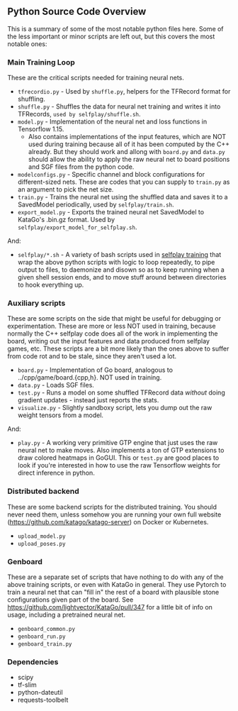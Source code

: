## Python Source Code Overview
This is a summary of some of the most notable python files here. Some of the less important or minor scripts are left out, but this covers the most notable ones:

### Main Training Loop
These are the critical scripts needed for training neural nets.

* `tfrecordio.py` - Used by `shuffle.py`, helpers for the TFRecord format for shuffling.
* `shuffle.py` - Shuffles the data for neural net training and writes it into TFRecords, `used by selfplay/shuffle.sh`.
* `model.py` - Implementation of the neural net and loss functions in Tensorflow 1.15.
  * Also contains implementations of the input features, which are NOT used during training because all of it has been computed by the C++ already. But they should work and allong with `board.py` and `data.py` should allow the ability to apply the raw neural net to board positions and SGF files from the python code.
* `modelconfigs.py` - Specific channel and block configurations for different-sized nets. These are codes that you can supply to `train.py` as an argument to pick the net size.
* `train.py` - Trains the neural net using the shuffled data and saves it to a SavedModel periodically, used by `selfplay/train.sh`.
* `export_model.py` - Exports the trained neural net SavedModel to KataGo's .bin.gz format. Used by `selfplay/export_model_for_selfplay.sh`.

And:

* `selfplay/*.sh` - A variety of bash scripts used in [selfplay training](../SelfplayTraining.md) that wrap the above python scripts with logic to loop repeatedly, to pipe output to files, to daemonize and disown so as to keep running when a given shell session ends, and to move stuff around between directories to hook everything up.

### Auxiliary scripts
These are some scripts on the side that might be useful for debugging or experimentation. These are more or less NOT used in training, because normally the C++ selfplay code does all of the work in implementing the board, writing out the input features and data produced from selfplay games, etc. These scripts are a bit more likely than the ones above to suffer from code rot and to be stale, since they aren't used a lot.

* `board.py` - Implementation of Go board, analogous to ../cpp/game/board.{cpp,h}. NOT used in training.
* `data.py` - Loads SGF files.
* `test.py` - Runs a model on some shuffled TFRecord data *without* doing gradient updates - instead just reports the stats.
* `visualize.py` - Slightly sandboxy script, lets you dump out the raw weight tensors from a model.

And:
* `play.py` - A working very primitive GTP engine that just uses the raw neural net to make moves. Also implements a ton of GTP extensions to draw colored heatmaps in GoGUI. This or `test.py` are good places to look if you're interested in how to use the raw Tensorflow weights for direct inference in python.


### Distributed backend
These are some backend scripts for the distributed training. You should never need them, unless somehow you are running your own full website (https://github.com/katago/katago-server) on Docker or Kubernetes.
* `upload_model.py`
* `upload_poses.py`

### Genboard
These are a separate set of scripts that have nothing to do with any of the above training scripts, or even with KataGo in general. They use Pytorch to train a neural net that can "fill in" the rest of a board with plausible stone configurations given part of the board. See https://github.com/lightvector/KataGo/pull/347 for a little bit of info on usage, including a pretrained neural net.
* `genboard_common.py`
* `genboard_run.py`
* `genboard_train.py`

### Dependencies
- scipy
- tf-slim
- python-dateutil
- requests-toolbelt

